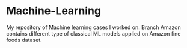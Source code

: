 # Machine-Learning
My repository of Machine learning cases I worked on.
Branch Amazon contains different type of classical ML models applied on Amazon fine foods dataset.
